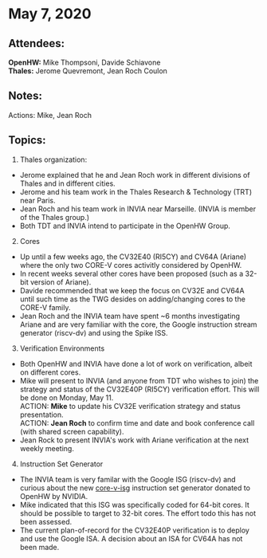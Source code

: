May 7, 2020
===========

Attendees:
----------

**OpenHW:** Mike Thompsoni, Davide Schiavone <br>
**Thales:** Jerome Quevremont, Jean Roch Coulon

Notes:
------

Actions: Mike, Jean Roch


Topics:
-------
1. Thales organization:

- Jerome explained that he and Jean Roch work in different divisions of Thales and in different cities.
- Jerome and his team work in the Thales Research & Technology (TRT) near Paris.
- Jean Roch and his team work in INVIA near Marseille. (INVIA is member of the Thales group.)
- Both TDT and INVIA intend to participate in the OpenHW Group.

2. Cores

- Up until a few weeks ago, the CV32E40 (RI5CY) and CV64A (Ariane) where the only two CORE-V cores activitly
considered by OpenHW.
- In recent weeks several other cores have been proposed (such as a 32-bit version of Ariane).
- Davide recommended that we keep the focus on CV32E and CV64A until such time as the TWG desides
on adding/changing cores to the CORE-V family.
- Jean Roch and the INVIA team have spent ~6 months investigating Ariane and are very familiar with  the core,
the Google instruction stream generator (riscv-dv) and using the Spike ISS.

3. Verification Environments

- Both OpenHW and INVIA have done a lot of work on verification, albeit on different cores.
- Mike will present to INVIA (and anyone from TDT who wishes to join) the strategy and status of the CV32E40P
(RI5CY) verification effort.   This will be done on Monday, May 11.<br>
ACTION: **Mike** to update his CV32E verification strategy and status presentation.<br>
ACTION: **Jean Roch** to confirm time and date and book conference call (with shared screen capability).
- Jean Rock to present INVIA's work with Ariane verification at the next weekly meeting.

4. Instruction Set Generator

- The INVIA team is very familar with the Google ISG (riscv-dv) and curious about the new
[core-v-isg](https://github.com/openhwgroup/core-v-isg) instruction set generator donated to OpenHW by NVIDIA.
- Mike indicated that this ISG was specifically coded for 64-bit cores.  It should be possible to target to 32-bit
cores.  The effort todo this has not been assessed.
- The current plan-of-record for the CV32E40P verification is to deploy and use the Google ISA.   A decision about an
ISA for CV64A has not been made.
